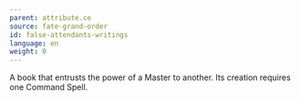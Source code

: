 ```yaml
---
parent: attribute.ce
source: fate-grand-order
id: false-attendants-writings
language: en
weight: 0
---
```


A book that entrusts the power of a Master to another.
Its creation requires one Command Spell.
